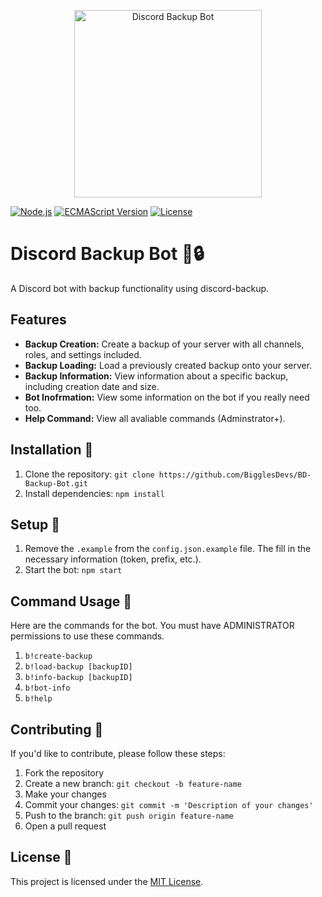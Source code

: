 <p align="center">
  <img src="https://cdn.discordapp.com/attachments/1171503036800184362/1197476836247080980/Untitled-1.png?ex=65bb6835&is=65a8f335&hm=56a57384eb200fc9bf3fc3f1006173566b09d09607cf5eaad80e0a16cdbfce71&" alt="Discord Backup Bot" width="300"/>
</p>

[![Node.js](https://img.shields.io/badge/Node.js-latest-brightgreen)](https://nodejs.org/)
[![ECMAScript Version](https://img.shields.io/badge/ECMAScript-2023-yellow)](https://www.ecma-international.org/ecma-262/12.0/)
[![License](https://img.shields.io/badge/License-MIT-blue.svg)](LICENSE)

# Discord Backup Bot 🤖🔒

A Discord bot with backup functionality using discord-backup.

## Features

- **Backup Creation:** Create a backup of your server with all channels, roles, and settings included.
- **Backup Loading:** Load a previously created backup onto your server.
- **Backup Information:** View information about a specific backup, including creation date and size.
- **Bot Inofrmation:** View some information on the bot if you really need too.
- **Help Command:** View all avaliable commands (Adminstrator+).

## Installation 🔽

1. Clone the repository: `git clone https://github.com/BigglesDevs/BD-Backup-Bot.git`
2. Install dependencies: `npm install`

## Setup 📐

1. Remove the `.example` from the `config.json.example` file. The fill in the necessary information (token, prefix, etc.).
2. Start the bot: `npm start`

## Command Usage 🤖

Here are the commands for the bot. You must have ADMINISTRATOR permissions to use these commands.

1. `b!create-backup`
2. `b!load-backup [backupID]`
3. `b!info-backup [backupID]`
4. `b!bot-info`
5. `b!help`

## Contributing 🚀

If you'd like to contribute, please follow these steps:
1. Fork the repository
2. Create a new branch: `git checkout -b feature-name`
3. Make your changes
4. Commit your changes: `git commit -m 'Description of your changes'`
5. Push to the branch: `git push origin feature-name`
6. Open a pull request

## License 📝

This project is licensed under the [MIT License](LICENSE).
